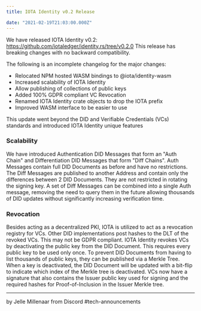 ```yaml
---
title: IOTA Identity v0.2 Release

date: "2021-02-19T21:03:00.000Z"
---
```


We have released IOTA Identity v0.2: https://github.com/iotaledger/identity.rs/tree/v0.2.0
This release has breaking changes with no backward compatibility.

The following is an incomplete changelog for the major changes:

- Relocated NPM hosted WASM bindings to @iota/identity-wasm
- Increased scalability of IOTA Identity
- Allow publishing of collections of public keys
- Added 100% GDPR compliant VC Revocation
- Renamed IOTA Identity crate objects to drop the IOTA prefix
- Improved WASM interface to be easier to use

This update went beyond the DID and Verifiable Credentials (VCs) standards and introduced IOTA Identity unique features

### Scalability
We have introduced Authentication DID Messages that form an "Auth Chain" and Differentiation DID Messages that form "Diff Chains". Auth Messages contain full DID Documents as before and have no restrictions. The Diff Messages are published to another Address and contain only the differences between 2 DID Documents. They are not restricted in rotating the signing key. A set of Diff Messages can be combined into a single Auth message, removing the need to query them in the future allowing thousands of DID updates without significantly increasing verification time.

### Revocation
Besides acting as a decentralized PKI, IOTA is utilized to act as a revocation registry for VCs. Other DID implementations post hashes to the DLT of the revoked VCs. This may not be GDPR compliant. IOTA Identity revokes VCs by deactivating the public key from the DID Document. This requires every public key to be used only once. To prevent DID Documents from having to list thousands of public keys, they can be published via a Merkle Tree. When a key is deactivated, the DID Document will be updated with a bit-flip to indicate which index of the Merkle tree is deactivated. VCs now have a signature that also contains the Issuer public key used for signing and the required hashes for Proof-of-Inclusion in the Issuer Merkle tree.

--- 
by Jelle Millenaar from Discord #tech-announcements